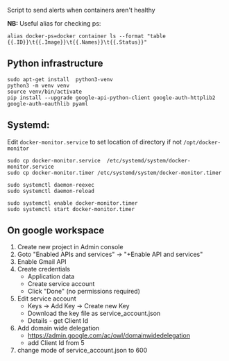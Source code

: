 Script to send alerts when containers aren't healthy

**NB:** Useful alias for checking ps:

`alias docker-ps=docker container ls --format "table {{.ID}}\t{{.Image}}\t{{.Names}}\t{{.Status}}"`

## Python infrastructure

```
sudo apt-get install  python3-venv
python3 -m venv venv
source venv/bin/activate
pip install --upgrade google-api-python-client google-auth-httplib2 google-auth-oauthlib pyaml
```

## Systemd:

Edit `docker-monitor.service` to set location of directory if not `/opt/docker-monitor`

```
sudo cp docker-monitor.service  /etc/systemd/system/docker-monitor.service
sudo cp docker-monitor.timer /etc/systemd/system/docker-monitor.timer

sudo systemctl daemon-reexec
sudo systemctl daemon-reload

sudo systemctl enable docker-monitor.timer
sudo systemctl start docker-monitor.timer
```

## On google workspace

1.  Create new project in Admin console
2.  Goto "Enabled APIs and services" -> "+Enable API and services"
3.  Enable Gmail API
4.  Create credentials
    - Application data
    - Create service account
    - Click "Done" (no permissions required)
5.  Edit service account
    - Keys -> Add Key -> Create new Key
    - Download the key file as service_account.json
    - Details - get Client Id
6.  Add domain wide delegation
    - https://admin.google.com/ac/owl/domainwidedelegation
    - add Client Id from 5
7. change mode of service_account.json to 600
